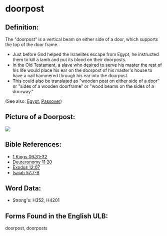 # doorpost

## Definition:

The "doorpost" is a vertical beam on either side of a door, which supports the top of the door frame.

* Just before God helped the Israelites escape from Egypt, he instructed them to kill a lamb and put its blood on their doorposts.
* In the Old Testament, a slave who desired to serve his master the rest of his life would place his ear on the doorpost of his master's house to have a nail hammered through his ear into the doorpost.
* This could also be translated as "wooden post on either side of a door" or "sides of a wooden doorframe" or "wood beams on the sides of a doorway."

(See also: [Egypt](../names/egypt.md), [Passover](../kt/passover.md))

## Picture of a Doorpost:

<a href="https://content.bibletranslationtools.org/WycliffeAssociates/en_tw/raw/branch/master/PNGs/d/doorpost.png"><img src="https://content.bibletranslationtools.org/WycliffeAssociates/en_tw/raw/branch/master/PNGs/d/Doorpost.png" ></a>

## Bible References:

* [1 Kings 06:31-32](rc://en/tn/help/1ki/06/31)
* [Deuteronomy 11:20](rc://en/tn/help/deu/11/20)
* [Exodus 12:07](rc://en/tn/help/exo/12/07)
* [Isaiah 57:7-8](rc://en/tn/help/isa/57/07)

## Word Data:

* Strong's: H352, H4201

## Forms Found in the English ULB:

doorpost, doorposts


